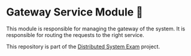# Gateway Service Module 🚀
This module is responsible for managing the gateway of the system. It is responsible for routing the requests to the right service.

This repository is part of the [Distributed System Exam](https://www.github.com/Slimani-CE/ds-exam) project.